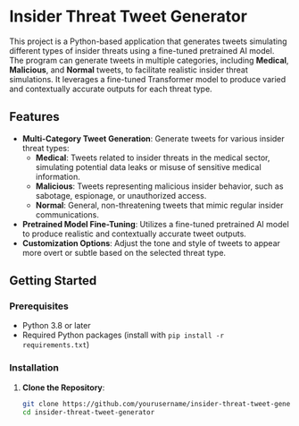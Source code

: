 # Insider Threat Tweet Generator

This project is a Python-based application that generates tweets simulating different types of insider threats using a fine-tuned pretrained AI model. The program can generate tweets in multiple categories, including **Medical**, **Malicious**, and **Normal** tweets, to facilitate realistic insider threat simulations. It leverages a fine-tuned Transformer model to produce varied and contextually accurate outputs for each threat type.

## Features

- **Multi-Category Tweet Generation**: Generate tweets for various insider threat types:
  - **Medical**: Tweets related to insider threats in the medical sector, simulating potential data leaks or misuse of sensitive medical information.
  - **Malicious**: Tweets representing malicious insider behavior, such as sabotage, espionage, or unauthorized access.
  - **Normal**: General, non-threatening tweets that mimic regular insider communications.
- **Pretrained Model Fine-Tuning**: Utilizes a fine-tuned pretrained AI model to produce realistic and contextually accurate tweet outputs.
- **Customization Options**: Adjust the tone and style of tweets to appear more overt or subtle based on the selected threat type.

## Getting Started

### Prerequisites

- Python 3.8 or later
- Required Python packages (install with `pip install -r requirements.txt`)

### Installation

1. **Clone the Repository**:
   ```bash
   git clone https://github.com/yourusername/insider-threat-tweet-generator.git
   cd insider-threat-tweet-generator
